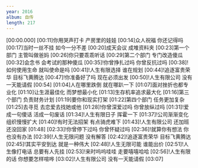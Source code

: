 ```yaml
---
year: 2016
album: 自传
length: 217
---
```

[00:00.000]
[00:11]你用哭声打卡 产房里的娃娃
[00:14]众人祝福 你还记得吗
[00:17]当时一丝不挂 如今一分不差
[00:20]成天会议 成堆资料夹
[00:23]第一个部门 主管叫做爸妈
[00:26]你只要乖乖听话
[00:29]第二个部门 专门改造傻瓜
[00:32]会念书 会考试的那种傻瓜
[00:35]!你曾挣扎过吗 你曾反抗过吗
[00:38]!如何使用生命 就叫使命是吗
[00:41]!人生有限选择 谁在规划
[00:44]!追逐富贵荣华 目标飞黄腾达
[00:47]!你准备好了吗 现在必须出发
[00:50]!人生有限公司 没有一天能请假
[00:54]
[01:04]人在哪里跌倒 就在哪趴一下
[01:07]面对挫折也都专业化
[01:10]让生涯最佳化 而梦想最小化
[01:13]生存机率追求最大化
[01:16]第三个部门 负责财务计划
[01:19]要你和现实打架
[01:22]第四个部门 任务更加复杂
[01:25]去寻觅 去恋爱去找她或他
[01:28]!你曾深爱过吗 你曾放纵过吗
[01:31]!爱成一句傻话 活成一句废话
[01:34]!人生有限日子 挥霍一下
[01:37]!公司渐渐变化 组织慢慢扩大
[01:40]!有时无法招架 有点骑虎难下
[01:43]!人生有限公司 还加班还没回家
[01:48]
[02:33]!你曾停下过吗 你曾怀疑过吗
[02:36]!就算你有想法 你也没有办法
[02:39]!人生无限问题 没有解答
[02:42]!追逐富贵荣华 目标飞黄腾达
[02:45]!其实平安到达 就是一种伟大
[02:48]!人生无限可能 谁能出价
[02:51]!人生像打电话 总要有人先挂
[02:53]!来时呜呜哇哇 走要嘻嘻哈哈
[02:56]!人生有限的话 你想要怎样喧哗
[03:02]!人生有限公司 没有一天能请假
[03:07]